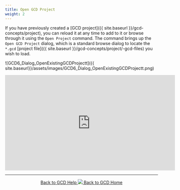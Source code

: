```yaml
---
title: Open GCD Project
weight: 2
---
```


If you have previously created a [GCD project]({{ site.baseurl }}/gcd-concepts/project), you can reload it at any time to add to it or browse through it using the `Open Project` command. The command brings up the `Open GCD Project` dialog, which is a standard browse dialog to locate the `*.gcd` [project file]({{ site.baseurl }}/gcd-concepts/project/-gcd-files) you wish to load.

![GCD6_Dialog_OpenExistingGCDProjectt]({{ site.baseurl}}/assets/images/GCD6_Dialog_OpenExistingGCDProjectt.png)

<iframe width="560" height="315" src="https://www.youtube.com/embed/-5kBJx-J-y8" frameborder="0" allowfullscreen></iframe>

------
<div align="center">
	<a class="hollow button" href="{{ site.baseurl }}/Help"><i class="fa fa-chevron-circle-left"></i>  Back to GCD Help </a>  
	<a class="hollow button" href="{{ site.baseurl }}/"><img src="{{ site.baseurl}}/assets/images/icons/GCDAddIn.png">  Back to GCD Home </a>  
</div>